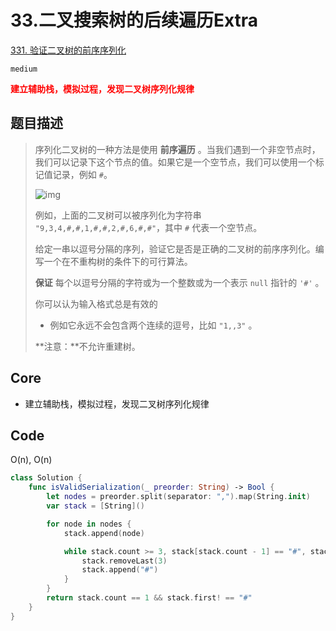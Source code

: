 # 33.二叉搜索树的后续遍历Extra

[331. 验证二叉树的前序序列化](https://leetcode.cn/problems/verify-preorder-serialization-of-a-binary-tree/)

`medium`

**<font color=red>建立辅助栈，模拟过程，发现二叉树序列化规律</font>**

## 题目描述

> 序列化二叉树的一种方法是使用 **前序遍历** 。当我们遇到一个非空节点时，我们可以记录下这个节点的值。如果它是一个空节点，我们可以使用一个标记值记录，例如 `#`。
>
> ![img](https://assets.leetcode.com/uploads/2021/03/12/pre-tree.jpg)
>
> 例如，上面的二叉树可以被序列化为字符串 `"9,3,4,#,#,1,#,#,2,#,6,#,#"`，其中 `#` 代表一个空节点。
>
> 给定一串以逗号分隔的序列，验证它是否是正确的二叉树的前序序列化。编写一个在不重构树的条件下的可行算法。
>
> **保证** 每个以逗号分隔的字符或为一个整数或为一个表示 `null` 指针的 `'#'` 。
>
> 你可以认为输入格式总是有效的
>
> - 例如它永远不会包含两个连续的逗号，比如 `"1,,3"` 。
>
> **注意：**不允许重建树。

## Core

- 建立辅助栈，模拟过程，发现二叉树序列化规律

## Code

O(n),  O(n)

```swift
class Solution {
    func isValidSerialization(_ preorder: String) -> Bool {
        let nodes = preorder.split(separator: ",").map(String.init)
        var stack = [String]()

        for node in nodes {
            stack.append(node)

            while stack.count >= 3, stack[stack.count - 1] == "#", stack[stack.count - 2] == "#", stack[stack.count - 3] != "#" {
                stack.removeLast(3)
                stack.append("#")
            }
        }
        return stack.count == 1 && stack.first! == "#"
    }
}
```

